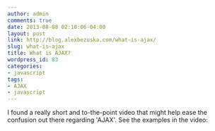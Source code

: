 ```yaml
---
author: admin
comments: true
date: 2013-08-08 02:10:06-04:00
layout: post
link: http://blog.alexbezuska.com/what-is-ajax/
slug: what-is-ajax
title: What is AJAX?
wordpress_id: 83
categories:
- javascript
tags:
- AJAX
- javascript
---
```


I found a really short and to-the-point video that might help ease the confusion out there regarding 'AJAX'. See the examples in the video:




